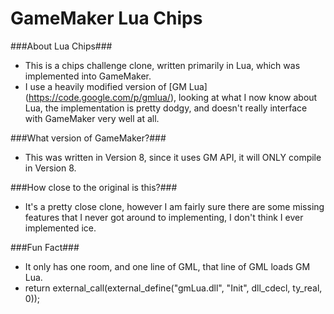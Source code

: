 GameMaker Lua Chips
=====

###About Lua Chips###
 - This is a chips challenge clone, written primarily in Lua, which was implemented into GameMaker.
 - I use a heavily modified version of [GM Lua] (https://code.google.com/p/gmlua/), looking at what I now know about Lua, the implementation is pretty dodgy, and doesn't really interface with GameMaker very well at all.

###What version of GameMaker?###
 - This was written in Version 8, since it uses GM API, it will ONLY compile in Version 8.

###How close to the original is this?###
 - It's a pretty close clone, however I am fairly sure there are some missing features that I never got around to implementing, I don't think I ever implemented ice.

###Fun Fact###
 - It only has one room, and one line of GML, that line of GML loads GM Lua.
 - return external_call(external_define("gmLua.dll", "Init", dll_cdecl, ty_real, 0));